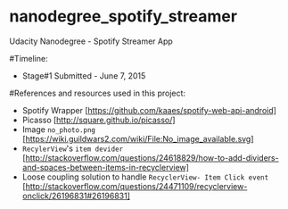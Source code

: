 # nanodegree_spotify_streamer
Udacity Nanodegree - Spotify Streamer App

#Timeline:
* Stage#1 Submitted - June 7, 2015


#References and resources used in this project:
 * Spotify Wrapper [https://github.com/kaaes/spotify-web-api-android]
 * Picasso [http://square.github.io/picasso/]
 * Image `no_photo.png` [https://wiki.guildwars2.com/wiki/File:No_image_available.svg]
 * `RecylerView`'s `item devider` [http://stackoverflow.com/questions/24618829/how-to-add-dividers-and-spaces-between-items-in-recyclerview]
 * Loose coupling solution to handle `RecyclerView- Item Click event` [http://stackoverflow.com/questions/24471109/recyclerview-onclick/26196831#26196831] 
